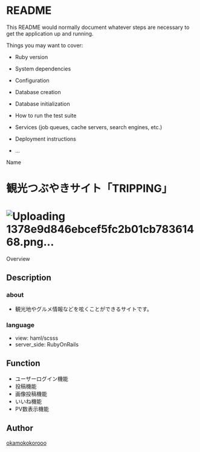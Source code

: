 # README

This README would normally document whatever steps are necessary to get the
application up and running.

Things you may want to cover:

* Ruby version

* System dependencies

* Configuration

* Database creation

* Database initialization

* How to run the test suite

* Services (job queues, cache servers, search engines, etc.)

* Deployment instructions

* ...

Name
# 観光つぶやきサイト「TRIPPING」
![Uploading 1378e9d846ebcef5fc2b01cb78361468.png…]()
====

Overview

## Description

### about
* 観光地やグルメ情報などを呟くことができるサイトです。

### language
* view: haml/scsss
* server_side: RubyOnRails

## Function
* ユーザーログイン機能
* 投稿機能
* 画像投稿機能
* いいね機能
* PV数表示機能

## Author

[okamokokorooo](https://github.com/okamokokorooo)


